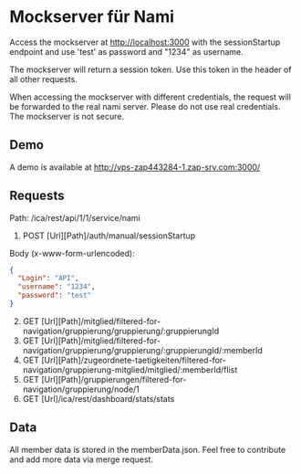 # Mockserver für Nami

Access the mockserver at <http://localhost:3000> with the sessionStartup endpoint and use 'test' as password and "1234" as username.

The mockserver will return a session token. Use this token in the header of all other requests.

When accessing the mockserver with different credentials, the request will be forwarded to the real nami server. Please do not use real credentials. The mockserver is not secure.

## Demo

A demo is available at <http://vps-zap443284-1.zap-srv.com:3000/>

## Requests

Path: /ica/rest/api/1/1/service/nami

1. POST [Url][Path]/auth/manual/sessionStartup

Body (x-www-form-urlencoded):

``` json
{
  "Login": "API",
  "username": "1234",
  "password": "test"
}
```

2. GET [Url][Path]/mitglied/filtered-for-navigation/gruppierung/gruppierung/:gruppierungId
2. GET [Url][Path]/mitglied/filtered-for-navigation/gruppierung/gruppierung/:gruppierungId/:memberId
2. GET [Url][Path]/zugeordnete-taetigkeiten/filtered-for-navigation/gruppierung-mitglied/mitglied/:memberId/flist
2. GET [Url][Path]/gruppierungen/filtered-for-navigation/gruppierung/node/1
2. GET [Url]/ica/rest/dashboard/stats/stats

## Data

All member data is stored in the memberData.json. Feel free to contribute and add more data via merge request.
